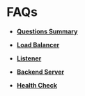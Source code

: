 # FAQs<a name="EN-US_TOPIC_0091131386"></a>

-   **[Questions Summary](questions-summary.md)**  

-   **[Load Balancer](load-balancer-3.md)**  

-   **[Listener](listener-4.md)**  

-   **[Backend Server](backend-server-5.md)**  

-   **[Health Check](health-check-6.md)**  


